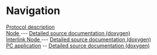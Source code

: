 # Navigation

[Protocol description](https://github.com/SirVolta/HandyCAN/tree/master/doc/protocol)  
[Node ](https://github.com/SirVolta/HandyCAN/tree/master/Node) --- [Detailed source documentation (doxygen)](https://rawgit.com/SirVolta/HandyCAN/master/doc/node/doxygen/html/index.html)  
[Interlink Node ](https://github.com/SirVolta/HandyCAN/tree/master/InterlinkNode) --- [Detailed source documentation (doxygen)](https://rawgit.com/SirVolta/HandyCAN/master/doc/interlinkNode/STM32F10/html/index.html)  
[PC application](https://github.com/SirVolta/HandyCAN/tree/master/PC) -- [Detailed source documentation (doxygen)](https://rawgit.com/SirVolta/HandyCAN/master/doc/pc/doxygen/html/index.html)  

